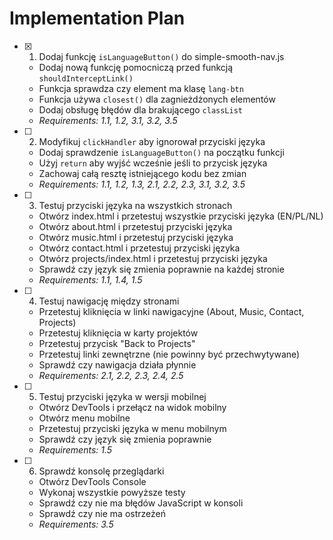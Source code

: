 # Implementation Plan

- [x] 1. Dodaj funkcję `isLanguageButton()` do simple-smooth-nav.js


  - Dodaj nową funkcję pomocniczą przed funkcją `shouldInterceptLink()`
  - Funkcja sprawdza czy element ma klasę `lang-btn`
  - Funkcja używa `closest()` dla zagnieżdżonych elementów
  - Dodaj obsługę błędów dla brakującego `classList`
  - _Requirements: 1.1, 1.2, 3.1, 3.2, 3.5_




- [ ] 2. Modyfikuj `clickHandler` aby ignorował przyciski języka
  - Dodaj sprawdzenie `isLanguageButton()` na początku funkcji
  - Użyj `return` aby wyjść wcześnie jeśli to przycisk języka
  - Zachowaj całą resztę istniejącego kodu bez zmian
  - _Requirements: 1.1, 1.2, 1.3, 2.1, 2.2, 2.3, 3.1, 3.2, 3.5_

- [ ] 3. Testuj przyciski języka na wszystkich stronach
  - Otwórz index.html i przetestuj wszystkie przyciski języka (EN/PL/NL)
  - Otwórz about.html i przetestuj przyciski języka
  - Otwórz music.html i przetestuj przyciski języka
  - Otwórz contact.html i przetestuj przyciski języka
  - Otwórz projects/index.html i przetestuj przyciski języka
  - Sprawdź czy język się zmienia poprawnie na każdej stronie
  - _Requirements: 1.1, 1.4, 1.5_

- [ ] 4. Testuj nawigację między stronami
  - Przetestuj kliknięcia w linki nawigacyjne (About, Music, Contact, Projects)
  - Przetestuj kliknięcia w karty projektów
  - Przetestuj przycisk "Back to Projects"
  - Przetestuj linki zewnętrzne (nie powinny być przechwytywane)
  - Sprawdź czy nawigacja działa płynnie
  - _Requirements: 2.1, 2.2, 2.3, 2.4, 2.5_

- [ ] 5. Testuj przyciski języka w wersji mobilnej
  - Otwórz DevTools i przełącz na widok mobilny
  - Otwórz menu mobilne
  - Przetestuj przyciski języka w menu mobilnym
  - Sprawdź czy język się zmienia poprawnie
  - _Requirements: 1.5_

- [ ] 6. Sprawdź konsolę przeglądarki
  - Otwórz DevTools Console
  - Wykonaj wszystkie powyższe testy
  - Sprawdź czy nie ma błędów JavaScript w konsoli
  - Sprawdź czy nie ma ostrzeżeń
  - _Requirements: 3.5_

